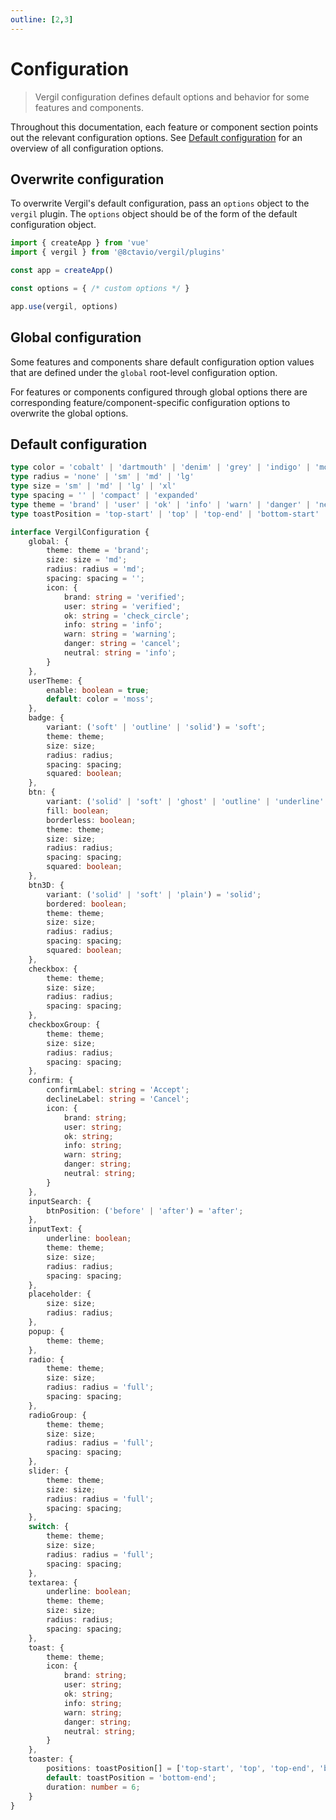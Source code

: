 ```yaml
---
outline: [2,3]
---
```


# Configuration

> Vergil configuration defines default options and behavior for some features and components.

Throughout this documentation, each feature or component section points out the relevant configuration options. See [Default configuration](/configuration.md#default-configuration) for an overview of all configuration options.

## Overwrite configuration

To overwrite Vergil's default configuration, pass an `options` object to the `vergil` plugin. The `options` object should be of the form of the default configuration object.

```js
import { createApp } from 'vue'
import { vergil } from '@8ctavio/vergil/plugins'

const app = createApp()

const options = { /* custom options */ }

app.use(vergil, options)
```

## Global configuration

Some features and components share default configuration option values that are defined under the `global` root-level configuration option.

For features or components configured through global options there are corresponding feature/component-specific configuration options to overwrite the global options.

## Default configuration

```ts
type color = 'cobalt' | 'dartmouth' | 'denim' | 'grey' | 'indigo' | 'moss' | 'red' | 'sky' | 'teal' | 'wine' | 'yellow'
type radius = 'none' | 'sm' | 'md' | 'lg'
type size = 'sm' | 'md' | 'lg' | 'xl'
type spacing = '' | 'compact' | 'expanded'
type theme = 'brand' | 'user' | 'ok' | 'info' | 'warn' | 'danger' | 'neutral'
type toastPosition = 'top-start' | 'top' | 'top-end' | 'bottom-start' | 'bottom' | 'bottom-end'

interface VergilConfiguration {
    global: {
        theme: theme = 'brand';
        size: size = 'md';
        radius: radius = 'md';
        spacing: spacing = '';
        icon: {
            brand: string = 'verified';
            user: string = 'verified';
            ok: string = 'check_circle';
            info: string = 'info';
            warn: string = 'warning';
            danger: string = 'cancel';
            neutral: string = 'info';
        } 
    },
    userTheme: {
        enable: boolean = true;
        default: color = 'moss';
    },
    badge: {
        variant: ('soft' | 'outline' | 'solid') = 'soft';
        theme: theme;
        size: size;
        radius: radius;
        spacing: spacing;
        squared: boolean;
    },
    btn: {
        variant: ('solid' | 'soft' | 'ghost' | 'outline' | 'underline' | 'text') = 'solid';
        fill: boolean;
        borderless: boolean;
        theme: theme;
        size: size;
        radius: radius;
        spacing: spacing;
        squared: boolean;
    },
    btn3D: {
        variant: ('solid' | 'soft' | 'plain') = 'solid';
        bordered: boolean;
        theme: theme;
        size: size;
        radius: radius;
        spacing: spacing;
        squared: boolean;
    },
    checkbox: {
        theme: theme;
        size: size;
        radius: radius;
        spacing: spacing;
    },
    checkboxGroup: {
        theme: theme;
        size: size;
        radius: radius;
        spacing: spacing;
    },
    confirm: {
        confirmLabel: string = 'Accept';
        declineLabel: string = 'Cancel';
        icon: {
            brand: string;
            user: string;
            ok: string;
            info: string;
            warn: string;
            danger: string;
            neutral: string;
        }
    },
    inputSearch: {
        btnPosition: ('before' | 'after') = 'after';
    },
    inputText: {
        underline: boolean;
        theme: theme;
        size: size;
        radius: radius;
        spacing: spacing;
    },
    placeholder: {
        size: size;
        radius: radius;
    },
    popup: {
        theme: theme;
    },
    radio: {
        theme: theme;
        size: size;
        radius: radius = 'full';
        spacing: spacing;
    },
    radioGroup: {
        theme: theme;
        size: size;
        radius: radius = 'full';
        spacing: spacing;
    },
    slider: {
        theme: theme;
        size: size;
        radius: radius = 'full';
        spacing: spacing;
    },
    switch: {
        theme: theme;
        size: size;
        radius: radius = 'full';
        spacing: spacing;
    },
    textarea: {
        underline: boolean;
        theme: theme;
        size: size;
        radius: radius;
        spacing: spacing;
    },
    toast: {
        theme: theme;
        icon: {
            brand: string;
            user: string;
            ok: string;
            info: string;
            warn: string;
            danger: string;
            neutral: string;
        }
    },
    toaster: {
        positions: toastPosition[] = ['top-start', 'top', 'top-end', 'bottom-start', 'bottom', 'bottom-end'];
        default: toastPosition = 'bottom-end';
        duration: number = 6;
    }
}
```